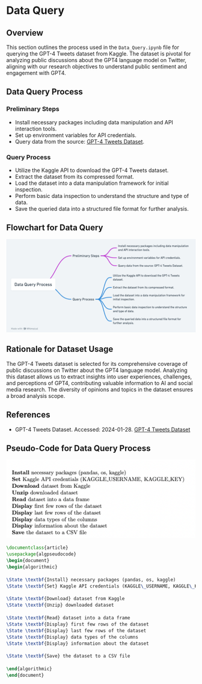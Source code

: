# Data Query

## Overview
This section outlines the process used in the `Data_Query.ipynb` file for querying the GPT-4 Tweets dataset from Kaggle. The dataset is pivotal for analyzing public discussions about the GPT4 language model on Twitter, aligning with our research objectives to understand public sentiment and engagement with GPT4.

## Data Query Process

### Preliminary Steps
- Install necessary packages including data manipulation and API interaction tools.
- Set up environment variables for API credentials.
- Query data from the source: [GPT-4 Tweets Dataset](https://www.kaggle.com/datasets/konradb/gpt4-the-tweets).

### Query Process
- Utilize the Kaggle API to download the GPT-4 Tweets dataset.
- Extract the dataset from its compressed format.
- Load the dataset into a data manipulation framework for initial inspection.
- Perform basic data inspection to understand the structure and type of data.
- Save the queried data into a structured file format for further analysis.

## Flowchart for Data Query
![Data Query](Data_Query.png)


## Rationale for Dataset Usage
The GPT-4 Tweets dataset is selected for its comprehensive coverage of public discussions on Twitter about the GPT4 language model. Analyzing this dataset allows us to extract insights into user experiences, challenges, and perceptions of GPT4, contributing valuable information to AI and social media research. The diversity of opinions and topics in the dataset ensures a broad analysis scope.

## References
- GPT-4 Tweets Dataset. Accessed: 2024-01-28. [GPT-4 Tweets Dataset](https://www.kaggle.com/datasets/konradb/gpt4-the-tweets)

## Pseudo-Code for Data Query Process
![Code](Code.png)

```latex
\documentclass{article}
\usepackage{algpseudocode}
\begin{document}
\begin{algorithmic}

\State \textbf{Install} necessary packages (pandas, os, kaggle)
\State \textbf{Set} Kaggle API credentials (KAGGLE\_USERNAME, KAGGLE\_KEY)

\State \textbf{Download} dataset from Kaggle
\State \textbf{Unzip} downloaded dataset

\State \textbf{Read} dataset into a data frame
\State \textbf{Display} first few rows of the dataset
\State \textbf{Display} last few rows of the dataset
\State \textbf{Display} data types of the columns
\State \textbf{Display} information about the dataset

\State \textbf{Save} the dataset to a CSV file

\end{algorithmic}
\end{document}

